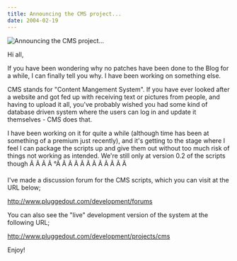 ```yaml
---
title: Announcing the CMS project...
date: 2004-02-19
---
```


![Announcing the CMS project...](https://source.unsplash.com/d34DtRp1bqo/1600x900)

Hi all,

If you have been wondering why no patches have been done to the Blog for a while, I can finally tell you why. I have been working on something else.

CMS stands for "Content Mangement System". If you have ever looked after a website and got fed up with receiving text or pictures from people, and having to upload it all, you've probably wished you had some kind of database driven system where the users can log in and update it themselves - CMS does that.

I have been working on it for quite a while (although time has been at something of a premium just recently), and it's getting to the stage where I feel I can package the scripts up and give them out without too much risk of things not working as intended. We're still only at version 0.2 of the scripts though Ã Ã Ã Ã °Ã Ã Ã Ã Ã Ã Ã Ã Ã Ã Ã Ã 

I've made a discussion forum for the CMS scripts, which you can visit at the URL below;

http://www.pluggedout.com/development/forums

You can also see the "live" development version of the system at the following URL;

http://www.pluggedout.com/development/projects/cms

Enjoy!
